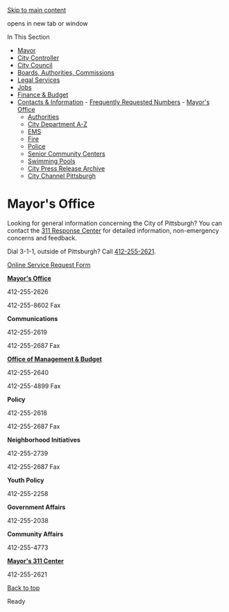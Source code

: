 [Skip to main content](https://www.pittsburghpa.gov/City-Government/Contacts-Information/City-Directory/Mayors-Office#main-content)

opens in new tab or window

In This Section

- [Mayor](https://www.pittsburghpa.gov/City-Government/Mayor)
- [City Controller](https://www.pittsburghpa.gov/City-Government/City-Controllers-Office)
- [City Council](https://www.pittsburghpa.gov/City-Government/City-Council)
- [Boards, Authorities, Commissions](https://www.pittsburghpa.gov/City-Government/Boards-Authorities-Commissions)
- [Legal Services](https://www.pittsburghpa.gov/City-Government/Legal-Services)
- [Jobs](https://www.pittsburghpa.gov/City-Government/Jobs)
- [Finance & Budget](https://www.pittsburghpa.gov/City-Government/Finance-Budget)
- [Contacts & Information](https://www.pittsburghpa.gov/City-Government/Contacts-Information)  - [Frequently Requested Numbers](https://www.pittsburghpa.gov/City-Government/Contacts-Information/City-Directory)    - [Mayor's Office](https://www.pittsburghpa.gov/City-Government/Contacts-Information/City-Directory/Mayors-Office)
    - [Authorities](https://www.pittsburghpa.gov/City-Government/Contacts-Information/City-Directory/Authorities)
    - [City Department A-Z](https://www.pittsburghpa.gov/City-Government/Contacts-Information/City-Directory/City-Department-A-Z)
    - [EMS](https://www.pittsburghpa.gov/City-Government/Contacts-Information/City-Directory/EMS)
    - [Fire](https://www.pittsburghpa.gov/City-Government/Contacts-Information/City-Directory/Fire)
    - [Police](https://www.pittsburghpa.gov/City-Government/Contacts-Information/City-Directory/Police)
    - [Senior Community Centers](https://www.pittsburghpa.gov/City-Government/Contacts-Information/City-Directory/Senior-Community-Centers)
    - [Swimming Pools](https://www.pittsburghpa.gov/City-Government/Contacts-Information/City-Directory/Swimming-Pools)
  - [City Press Release Archive](https://www.pittsburghpa.gov/City-Government/Contacts-Information/City-Press-Release-Archive)
  - [City Channel Pittsburgh](https://www.pittsburghpa.gov/City-Government/Contacts-Information/City-Channel-Pittsburgh)

# Mayor's Office

Looking for general information concerning the City of Pittsburgh? You can contact the [311 Response Center](https://www.pittsburghpa.gov/Resident-Services/311) for detailed information, non-emergency concerns and feedback.

Dial 3-1-1, outside of Pittsburgh? Call [412-255-2621](tel:4122552621).

[Online Service Request Form](https://www.pittsburghpa.gov/Resident-Services/311)

**[Mayor's Office](https://www.pittsburghpa.gov/City-Government/Mayor)**

412-255-2626

412-255-8602 Fax

**Communications**

412-255-2619

412-255-2687 Fax

**[Office of Management & Budget](https://www.pittsburghpa.gov/City-Government/Finance-Budget/Management-Budget)**

412-255-2640

412-255-4899 Fax

**Policy**

412-255-2618

412-255-2687 Fax

**Neighborhood Initiatives**

412-255-2739

412-255-2687 Fax

**Youth Policy**

412-255-2258

**Government Affairs**

412-255-2038

**Community Affairs**

412-255-4773

**[Mayor's 311 Center](https://www.pittsburghpa.gov/Resident-Services/311)**

412-255-2621

[Back to top](https://www.pittsburghpa.gov/City-Government/Contacts-Information/City-Directory/Mayors-Office#body-top)

Ready
